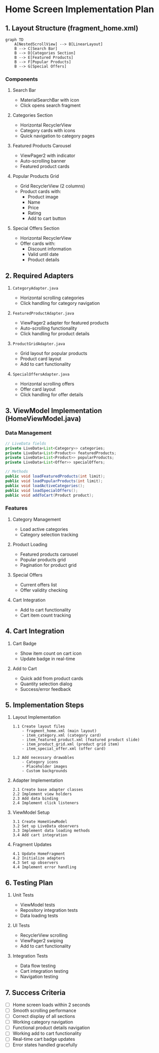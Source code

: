 # Home Screen Implementation Plan

## 1. Layout Structure (fragment_home.xml)

```mermaid
graph TD
    A[NestedScrollView] --> B[LinearLayout]
    B --> C[Search Bar]
    B --> D[Categories Section]
    B --> E[Featured Products]
    B --> F[Popular Products]
    B --> G[Special Offers]
```

### Components
1. Search Bar
   - MaterialSearchBar with icon
   - Click opens search fragment

2. Categories Section
   - Horizontal RecyclerView
   - Category cards with icons
   - Quick navigation to category pages

3. Featured Products Carousel
   - ViewPager2 with indicator
   - Auto-scrolling banner
   - Featured product cards

4. Popular Products Grid
   - Grid RecyclerView (2 columns)
   - Product cards with:
     * Product image
     * Name
     * Price
     * Rating
     * Add to cart button

5. Special Offers Section
   - Horizontal RecyclerView
   - Offer cards with:
     * Discount information
     * Valid until date
     * Product details

## 2. Required Adapters

1. `CategoryAdapter.java`
   - Horizontal scrolling categories
   - Click handling for category navigation

2. `FeaturedProductAdapter.java`
   - ViewPager2 adapter for featured products
   - Auto-scrolling functionality
   - Click handling for product details

3. `ProductGridAdapter.java`
   - Grid layout for popular products
   - Product card layout
   - Add to cart functionality

4. `SpecialOffersAdapter.java`
   - Horizontal scrolling offers
   - Offer card layout
   - Click handling for offer details

## 3. ViewModel Implementation (HomeViewModel.java)

### Data Management
```java
// LiveData fields
private LiveData<List<Category>> categories;
private LiveData<List<Product>> featuredProducts;
private LiveData<List<Product>> popularProducts;
private LiveData<List<Offer>> specialOffers;

// Methods
public void loadFeaturedProducts(int limit);
public void loadPopularProducts(int limit);
public void loadActiveCategories();
public void loadSpecialOffers();
public void addToCart(Product product);
```

### Features
1. Category Management
   - Load active categories
   - Category selection tracking

2. Product Loading
   - Featured products carousel
   - Popular products grid
   - Pagination for product grid

3. Special Offers
   - Current offers list
   - Offer validity checking

4. Cart Integration
   - Add to cart functionality
   - Cart item count tracking

## 4. Cart Integration

1. Cart Badge
   - Show item count on cart icon
   - Update badge in real-time

2. Add to Cart
   - Quick add from product cards
   - Quantity selection dialog
   - Success/error feedback

## 5. Implementation Steps

1. Layout Implementation
   ```
   1.1 Create layout files
       - fragment_home.xml (main layout)
       - item_category.xml (category card)
       - item_featured_product.xml (featured product slide)
       - item_product_grid.xml (product grid item)
       - item_special_offer.xml (offer card)
   
   1.2 Add necessary drawables
       - Category icons
       - Placeholder images
       - Custom backgrounds
   ```

2. Adapter Implementation
   ```
   2.1 Create base adapter classes
   2.2 Implement view holders
   2.3 Add data binding
   2.4 Implement click listeners
   ```

3. ViewModel Setup
   ```
   3.1 Create HomeViewModel
   3.2 Set up LiveData observers
   3.3 Implement data loading methods
   3.4 Add cart integration
   ```

4. Fragment Updates
   ```
   4.1 Update HomeFragment
   4.2 Initialize adapters
   4.3 Set up observers
   4.4 Implement error handling
   ```

## 6. Testing Plan

1. Unit Tests
   - ViewModel tests
   - Repository integration tests
   - Data loading tests

2. UI Tests
   - RecyclerView scrolling
   - ViewPager2 swiping
   - Add to cart functionality

3. Integration Tests
   - Data flow testing
   - Cart integration testing
   - Navigation testing

## 7. Success Criteria

- [ ] Home screen loads within 2 seconds
- [ ] Smooth scrolling performance
- [ ] Correct display of all sections
- [ ] Working category navigation
- [ ] Functional product details navigation
- [ ] Working add to cart functionality
- [ ] Real-time cart badge updates
- [ ] Error states handled gracefully